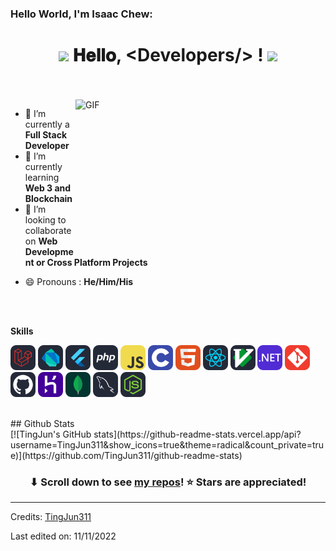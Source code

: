 ### Hello World, I'm Isaac Chew:

<h1 align="center">
  <a target="_blank">
    <img src="https://github.com/JayantGoel001/JayantGoel001/blob/master/GIF/Earth.gif" width="24px" style="max-width:100%;">
  </a>
  𝐇𝐞𝐥𝐥𝐨, &lt;Developers/&gt; !
  <a target="_blank">
    <img src="https://github.com/JayantGoel001/JayantGoel001/blob/master/GIF/Hi.gif" width="40px" />
  </a>
</h1>

<br/>
<br/>
<a target="_blank">
  <img align="right" height="250" width="400" alt="GIF" src="https://github.com/JayantGoel001/JayantGoel001/blob/master/GIF/code.gif">
</a>

- 🔭 I’m currently a **Full Stack Developer**
- 🌱 I’m currently learning **Web 3 and Blockchain**
- 👯 I’m looking to collaborate on **Web Development or Cross Platform Projects**
<!-- - 🤔 I’m looking for an **Internships** -->
<!-- - 💬 Ask me about Anything [here](https://github.com/smir45/smir45/issues/1)! I am happy to help. -->
- 😄 Pronouns : **He/Him/His**
<br/>
<br/>
<!-- <p align="center">  
  <img src="https://komarev.com/ghpvc/?username=smir45" alt="smir45" />
  <img alt="GitHub followers" src="https://img.shields.io/github/followers/smir45?label=Followers&style=social"> •   
  <img src="https://img.shields.io/github/stars/smir45?label=Stars" alt="Total Stars">
</p> -->

**Skills**
<br/>
<p align="left">
<!-- Laravel -->
<img height="40" width="40" src="https://raw.githubusercontent.com/tandpfun/skill-icons/d1c752b99bb25a0e5aa363bae1db2809173ee966/icons/Laravel-Dark.svg">

<!-- Dart -->
<img height="40" width="40" src="https://raw.githubusercontent.com/tandpfun/skill-icons/d1c752b99bb25a0e5aa363bae1db2809173ee966/icons/Dart-Dark.svg">

<!-- Flutter -->
<img height="40" width="40" src="https://raw.githubusercontent.com/tandpfun/skill-icons/d1c752b99bb25a0e5aa363bae1db2809173ee966/icons/Flutter-Dark.svg">

<!-- PHP -->
<img height="40" width="40" src="https://raw.githubusercontent.com/tandpfun/skill-icons/d1c752b99bb25a0e5aa363bae1db2809173ee966/icons/PHP-Dark.svg">

<!-- JavaScripht -->
<img height="40" width="40" src="https://raw.githubusercontent.com/tandpfun/skill-icons/d1c752b99bb25a0e5aa363bae1db2809173ee966/icons/JavaScript.svg">

<!-- C -->
<img height="40" width="40" src="https://raw.githubusercontent.com/tandpfun/skill-icons/d1c752b99bb25a0e5aa363bae1db2809173ee966/icons/C.svg">

<!-- HTML -->
<img height="40" width="40" src="https://raw.githubusercontent.com/tandpfun/skill-icons/d1c752b99bb25a0e5aa363bae1db2809173ee966/icons/HTML.svg">

<!-- React JS -->
<img height="40" width="40" src="https://raw.githubusercontent.com/tandpfun/skill-icons/d1c752b99bb25a0e5aa363bae1db2809173ee966/icons/React-Dark.svg">

<!-- Vim -->
<img height="40" width="40" src="https://raw.githubusercontent.com/tandpfun/skill-icons/d1c752b99bb25a0e5aa363bae1db2809173ee966/icons/VIM-Dark.svg">

<!-- DotNet -->
<img height="40" width="40" src="https://raw.githubusercontent.com/tandpfun/skill-icons/d1c752b99bb25a0e5aa363bae1db2809173ee966/icons/DotNet.svg">

<!-- Git -->
<img height="40" width="40" src="https://raw.githubusercontent.com/tandpfun/skill-icons/d1c752b99bb25a0e5aa363bae1db2809173ee966/icons/Git.svg">

<!-- Github -->
<img height="40" width="40" src="https://raw.githubusercontent.com/tandpfun/skill-icons/d1c752b99bb25a0e5aa363bae1db2809173ee966/icons/Github-Dark.svg">

<!-- Heroku -->
<img height="40" width="40" src="https://raw.githubusercontent.com/tandpfun/skill-icons/d1c752b99bb25a0e5aa363bae1db2809173ee966/icons/Heroku.svg">

<!-- MongoDB -->
<img height="40" width="40" src="https://raw.githubusercontent.com/tandpfun/skill-icons/d1c752b99bb25a0e5aa363bae1db2809173ee966/icons/MongoDB.svg">

<!-- MySql -->
<img height="40" width="40" src="https://raw.githubusercontent.com/tandpfun/skill-icons/d1c752b99bb25a0e5aa363bae1db2809173ee966/icons/MySQL-Dark.svg">
<img height="40" width="40" src="https://raw.githubusercontent.com/tandpfun/skill-icons/d1c752b99bb25a0e5aa363bae1db2809173ee966/icons/NodeJS-Dark.svg">

</p>
<!-- <img height="40" width="40" src="">
<img height="40" width="40" src=""> -->

<br/>
## Github Stats
<br/>
[![TingJun's GitHub stats](https://github-readme-stats.vercel.app/api?username=TingJun311&show_icons=true&theme=radical&count_private=true)](https://github.com/TingJun311/github-readme-stats)

<!-- <a target="_blank"><img align="left" height="300" width="300" alt="GIF" src="https://github.com/JayantGoel001/JayantGoel001/blob/master/GIF/github.gif"></a>
<br/> -->


<!-- **LANGUAGES:**  

<br/>
<code><img height="40" width="40" src="https://encrypted-tbn0.gstatic.com/images?q=tbn:ANd9GcT_A0HE4LwmoDHHZDK6JyoeGMydojnDjaG_M586fu4KDhILDeyxPPK75uQ7N-QiN-cEr48&usqp=CAU"></code>
<code><img height="40" width="40" src="https://cdn.iconscout.com/icon/free/png-256/css-131-722685.png"></code>
<code><img height="40" width="40" src="https://raw.githubusercontent.com/github/explore/80688e429a7d4ef2fca1e82350fe8e3517d3494d/topics/javascript/javascript.png"></code>
<code><img height="40" width="40" src="https://upload.wikimedia.org/wikipedia/commons/thumb/c/c3/Python-logo-notext.svg/1200px-Python-logo-notext.svg.png"></code>
<code><img height="40" width="40" src="https://w7.pngwing.com/pngs/296/893/png-transparent-kotlin-hd-logo-thumbnail.png"></code>
<code><img height="40" width="40" src="https://brandeps.com/logo-download/C/C-Sharp-logo-vector-01.svg"></code>
<code><img height="40" width="40" src="https://upload.wikimedia.org/wikipedia/commons/thumb/2/27/PHP-logo.svg/1200px-PHP-logo.svg.png"></code>
#
**FRAMEWORKS OR LIBARY**
<br/>
<br/>
<code><img height="40" width="40" src="https://brandlogos.net/wp-content/uploads/2021/09/bootstrap-logo.png"></code>
<code><img height="40" width="40" src="https://progsoft.net/images/ejs-icon-bccf3f017751a71ee75c69021ee1020fc0d9067e.jpg"></code>
<code><img height="40" width="40" src="https://image.pngaaa.com/393/592393-middle.png"></code>     
<code><img height="40" width="40" src="https://cdn4.iconfinder.com/data/icons/logos-3/600/React.js_logo-512.png"></code>
<code><img height="40" width="40" src="https://e7.pngegg.com/pngimages/719/649/png-clipart-laravel-software-framework-web-framework-php-zend-framework-framework-icon-angle-text.png"></code>
<code><img height="40" width="40" src="https://encrypted-tbn0.gstatic.com/images?q=tbn:ANd9GcRT1PKsfJXnxOqnTRiIZ8VcdJDYBXD-qZnnpw&usqp=CAU"></code> -->

<!-- 
<code><img height="40" width="40" src="https://upload.wikimedia.org/wikipedia/commons/thumb/3/3f/Git_icon.svg/1024px-Git_icon.svg.png"></code>
<code><img height="40" width="40" src="https://play-lh.googleusercontent.com/PCpXdqvUWfCW1mXhH1Y_98yBpgsWxuTSTofy3NGMo9yBTATDyzVkqU580bfSln50bFU"></code>
<code><img height="40" width="40" src="https://www.ictdemy.com/images/5728/nodejs_logo.png"></code>
<code><img height="40" width="40" src="https://download.logo.wine/logo/MySQL/MySQL-Logo.wine.png"></code>
<code><img height="40" width="40" src="https://cdn.iconscout.com/icon/free/png-512/mongodb-3-1175138.png"></code> -->
<!-- #
**DATABASE**
<br/>
<code><img height="40" width="40" src="https://download.logo.wine/logo/MySQL/MySQL-Logo.wine.png"></code>
<code><img height="40" width="40" src="https://cdn.iconscout.com/icon/free/png-512/mongodb-3-1175138.png"></code> -->

<!-- <code><img height="40" width="40" src="https://cdn.worldvectorlogo.com/logos/tailwindcss.svg"></code> -->
<!-- <code><img height="40" width="40" src="https://cdn.iconscout.com/icon/free/png-512/saas-457964.png"></code> -->
<!-- <code><img height="40" width="40" src="https://seeklogo.com/images/N/next-js-logo-8FCFF51DD2-seeklogo.com.png"></code> -->
<!-- <code><img height="40" width="40" src="https://www.flaticon.com/svg/static/icons/svg/1216/1216733.svg"></code> -->
<!-- <code><img height="40" width="40" src="https://blog.golang.org/go-brand/Go-Logo/SVG/Go-Logo_Blue.svg"></code> -->
<!-- <code><img height="40" width="40" src="https://raw.githubusercontent.com/github/explore/80688e429a7d4ef2fca1e82350fe8e3517d3494d/topics/typescript/typescript.png"></code> -->
<!-- <code><img height="40" width="40" src="https://raw.githubusercontent.com/github/explore/80688e429a7d4ef2fca1e82350fe8e3517d3494d/topics/firebase/firebase.png"></code> -->
<!-- <code><img height="40" width="40" src="https://cdn.worldvectorlogo.com/logos/postgresql.svg"></code> -->
<!-- <code><img height="40" width="40" src="https://raw.githubusercontent.com/reduxjs/redux/master/logo/logo.png"></code> -->
<!-- <code><img height="40" width="40" src="https://raw.githubusercontent.com/github/explore/80688e429a7d4ef2fca1e82350fe8e3517d3494d/topics/angular/angular.png"></code> -->
<!-- <code><img height="40" width="40" src="https://upload.wikimedia.org/wikipedia/commons/a/ab/Linux_Logo_in_Linux_Libertine_Font.svg"></code> -->

<!-- **IN PROGRESS**

<br/>
<br/>
<code><img height="40" width="40" src="https://pbs.twimg.com/media/E7_cC-oXIAAXQ32?format=jpg&name=900x900"></code>
<code><img height="40" width="40" src="https://pbs.twimg.com/profile_images/1284260485806698497/7-bSOXPO.jpg"></code> -->
<!-- 
#
## 🔥 My contribution streak

<p align="center">
  <a href="https://github.com/TingJun311/github-readme-streak-stats">
    <img src="https://github-readme-streak-stats.herokuapp.com/?user=TingJun311#version3"/>
  </a>
</p> -->

<h3 align="center">⬇ Scroll down to see <a href="https://github.com/TingJun311?tab=repositories">my repos</a>! ⭐ Stars are appreciated!</h3>



<!-- 
<br/>

### ⚙️ &nbsp; GitHub Analytics

<p align="center">
<a href="https://github.com/smir45">
  <img height="180em" src="https://github-readme-stats-eight-theta.vercel.app/api?username=smir45&show_icons=true&theme=vue-light&include_all_commits=true&count_private=true" />
  <img height="180em" src="https://github-readme-stats-eight-theta.vercel.app/api/top-langs/?username=smir45&layout=compact&exclude_lang=java+r&theme=vue-light" />
</a>
</p> -->



<!-- <div align="center">


<br/> -->



<!-- 
### 📅 Isometric commit calendar

The *isocalendar* plugin displays an isometric view of your commits calendar, along with a few additional stats like current streak and commit average per day.

<table>
  <td align="center">
    <img src="https://github.com/lowlighter/lowlighter/blob/master/metrics.plugin.isocalendar.svg">
    <details><summary>Full year version</summary>
      <img src="https://github.com/lowlighter/lowlighter/blob/master/metrics.plugin.isocalendar.fullyear.svg">
    </details>
    <img width="900" height="1" alt="">
    
  </td>
</table> -->


------
Credits: [TingJun311](https://github.com/TingJun311)

Last edited on: 11/11/2022



<!--
**TingJun311/TingJun311** is a ✨ _special_ ✨ repository because its `README.md` (this file) appears on your GitHub profile.

Here are some ideas to get you started:

- 🔭 I’m currently working on ...
- 🌱 I’m currently learning ...
- 👯 I’m looking to collaborate on ...
- 🤔 I’m looking for help with ...
- 💬 Ask me about ...
- 📫 How to reach me: ...
- 😄 Pronouns: ...
- ⚡ Fun fact: ...
-->
